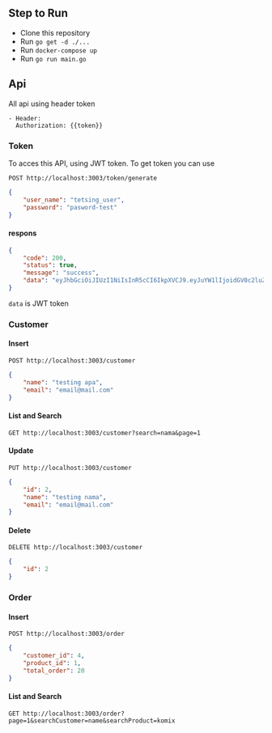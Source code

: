 ## Step to Run
- Clone this repository
- Run `go get -d ./...`
- Run `docker-compose up`
- Run `go run main.go`

## Api
All api using header token
```
- Header:
  Authorization: {{token}}
```
### Token
To acces this API, using JWT token. To get token you can use
```
POST http://localhost:3003/token/generate
```

```json
{
    "user_name": "tetsing_user",
    "password": "pasword-test"
}
```

#### respons
```json
{
    "code": 200,
    "status": true,
    "message": "success",
    "data": "eyJhbGciOiJIUzI1NiIsInR5cCI6IkpXVCJ9.eyJuYW1lIjoidGV0c2luZ191c2VyIiwiaWQiOjMsImV4cCI6MTY4NDA3Njc3NH0.kR0gSfBWYF0cuaXIysqiymiyQx9jodO3H5eHuXIRL5w"
}
```

`data` is JWT token

### Customer 
#### Insert
```
POST http://localhost:3003/customer
```

```json
{
    "name": "testing apa",
    "email": "email@mail.com"
}
```

#### List and Search
```
GET http://localhost:3003/customer?search=nama&page=1
```

#### Update
```
PUT http://localhost:3003/customer
```

```json
{
    "id": 2,
    "name": "testing nama",
    "email": "email@mail.com"
}
```

#### Delete
``` 
DELETE http://localhost:3003/customer
```

```json
{
    "id": 2
}
```

### Order 
#### Insert
```
POST http://localhost:3003/order
```

```json
{
    "customer_id": 4,
    "product_id": 1,
    "total_order": 20
}
```

#### List and Search
```
GET http://localhost:3003/order?page=1&searchCustomer=name&searchProduct=komix
```

